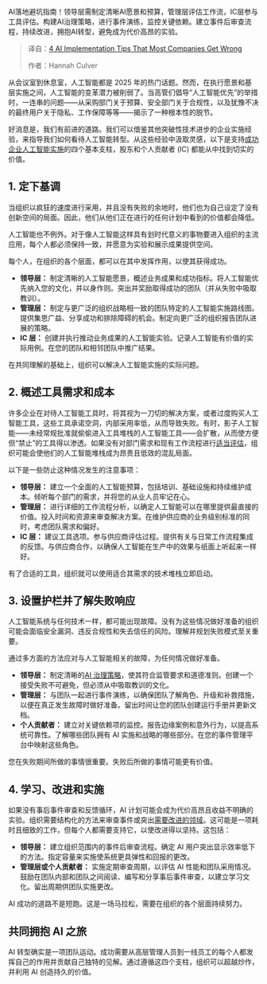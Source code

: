 <!--
title: 大多数公司都会犯的4个AI实施技巧错误
cover: https://cdn.thenewstack.io/media/2025/06/05277f52-ai-implementation-tips-most-companies-get-wrong.jpg
summary: AI落地避坑指南！领导层需制定清晰AI愿景和预算，管理层评估工作流，IC层参与工具评估。构建AI治理策略，进行事件演练，监控关键依赖。建立事件后审查流程，持续改进，拥抱AI转型，避免成为代价高昂的实验。
-->

AI落地避坑指南！领导层需制定清晰AI愿景和预算，管理层评估工作流，IC层参与工具评估。构建AI治理策略，进行事件演练，监控关键依赖。建立事件后审查流程，持续改进，拥抱AI转型，避免成为代价高昂的实验。

> 译自：[4 AI Implementation Tips That Most Companies Get Wrong](https://thenewstack.io/4-ai-implementation-tips-that-most-companies-get-wrong/)
> 
> 作者：Hannah Culver

从会议室到休息室，人工智能都是 2025 年的热门话题。然而，在执行愿景和基层实施之间，人工智能的变革潜力被削弱了。当高管们倡导“人工智能优先”的举措时，一连串的问题——从采购部门关于预算、安全部门关于合规性，以及犹豫不决的最终用户关于隐私、工作保障等等——揭示了一种根本性的脱节。

好消息是，我们有前进的道路。我们可以借鉴其他突破性技术进步的企业实施经验，来指导我们如何看待人工智能转型。从这些经验中汲取灵感，以下是支持[成功企业人工智能实施](https://thenewstack.io/how-ai-agents-will-transform-devops-workflows-for-engineers)的四个基本支柱，股东和个人贡献者 (IC) 都能从中找到切实的价值。

## 1. 定下基调

当组织以疯狂的速度进行采用，并且没有失败的余地时，他们也为自己设定了没有创新空间的局面。因此，他们从他们正在进行的任何计划中看到的价值都会降低。

人工智能也不例外。对于像人工智能这样具有划时代意义的事物要进入组织的主流应用，每个人都必须保持一致，并愿意为实验和展示成果提供空间。

每个人，在组织的各个层面，都可以在其中发挥作用，以使其获得成功。

- **领导层：** 制定清晰的人工智能愿景，概述业务成果和成功指标。将人工智能优先纳入您的文化，并以身作则。突出并奖励取得成功的团队（并从失败中吸取教训）。
- **管理层：** 制定与更广泛的组织战略相一致的团队特定的人工智能实施路线图。提供集思广益、分享成功和排除障碍的机会。制定向更广泛的组织报告团队进展的策略。
- **IC 层：** 创建并执行推动业务成果的人工智能实验。记录人工智能有价值的实际用例。在您的团队和相邻团队中推广结果。

在共同理解的基础上，组织可以解决人工智能实施的实际问题。

## 2. 概述工具需求和成本

许多企业在对待人工智能工具时，将其视为一刀切的解决方案，或者过度购买人工智能工具，这些工具承诺空洞，内部采用率低，从而导致失败。有时，影子人工智能——未经常规批准就偷偷进入工具堆栈的人工智能工具——会扩散，从而使方便但“禁止”的工具得以渗透。如果没有对部门需求和现有工作流程进行[适当评估](https://thenewstack.io/six-ways-ai-is-upending-the-devops-lifecycle/)，组织可能会使他们的人工智能堆栈成为昂贵且低效的混乱局面。

以下是一些防止这种情况发生的注意事项：

- **领导层：** 建立一个全面的人工智能预算，包括培训、基础设施和持续维护成本。倾听每个部门的需求，并将您的从业人员牢记在心。
- **管理层：** 进行详细的工作流程分析，以确定人工智能可以在哪里提供最直接的价值。投入时间和资源来审查解决方案。在维护供应商的业务级别标准的同时，考虑团队需求和偏好。
- **IC 层：** 建议工具选项。参与供应商评估过程。提供有关与日常工作流程集成的反馈。与供应商合作，以确保人工智能在生产中的效果与纸面上听起来一样好。

有了合适的工具，组织就可以使用适合其需求的技术堆栈立即启动。

## 3. 设置护栏并了解失败响应

人工智能系统与任何技术一样，都可能出现故障。没有为这些情况做好准备的组织可能会面临安全漏洞、违反合规性和失去信任的风险。理解并规划失败模式至关重要。

通过多方面的方法应对与人工智能相关的故障，为任何情况做好准备。

- **领导层：** 制定清晰的[AI 治理策略](https://www.pagerduty.com/resources/ai/learn/ai-governance/)，使其符合监管要求和道德准则。创建一个接受失败不可避免，但必须从中吸取教训的文化。
- **管理层：** 与团队一起进行事件演练，以确保团队了解角色、升级和补救措施，以便在真正发生故障时做好准备。留出时间让您的团队创建运行手册并更新文档。
- **个人贡献者：** 建立对关键依赖项的监控。报告边缘案例和意外行为，以提高系统可靠性。了解哪些团队拥有 AI 实施和战略的哪些部分。在您的事件管理平台中映射这些角色。

您在失败期间所做的事情很重要。失败后所做的事情可能更有价值。

## 4. 学习、改进和实施

如果没有事后事件审查和反馈循环，AI 计划可能会成为代价高昂且收益不明确的实验。组织需要结构化的方法来审查事件或突出[需要改进的领域](https://thenewstack.io/empowering-it-teams-through-seamless-ui-and-ai-agents/)。这可能是一项耗时且细致的工作，但每个人都需要支持它，以使改进得以坚持。这包括：

- **领导层：** 建立组织范围内的事件后审查流程。确定 AI 用户突出显示效率低下的方法。指定容量来实施使系统更具弹性和回报的更改。
- **管理层或个人贡献者：** 实施定期审查周期，以评估 AI 性能和团队采用情况。鼓励在团队内部和团队之间阅读、编写和分享事后事件审查，以建立学习文化。留出周期供团队实施更改。

AI 成功的道路不是短跑。这是一场马拉松，需要在组织的各个层面持续努力。

## 共同拥抱 AI 之旅

AI 转型确实是一项团队运动。成功需要从高层管理人员到一线员工的每个人都发挥自己的作用并贡献自己独特的见解。通过遵循这四个支柱，组织可以超越炒作，并利用 AI 创造持久的价值。